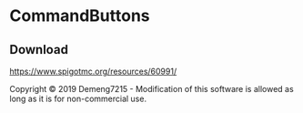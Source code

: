 # CommandButtons

## Download
https://www.spigotmc.org/resources/60991/


Copyright © 2019 Demeng7215 - Modification of this software is allowed as long as it is for non-commercial use.